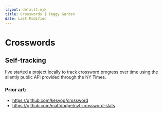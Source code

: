 ```yaml
---
layout: default.njk
title: Crosswords | Foggy Garden
date: Last Modified
---
```


# Crosswords

## Self-tracking

I've started a project locally to track crossword progress over time using the silently public API provided through the NY Times.

### Prior art:

* https://github.com/kesyog/crossword
* https://github.com/mattdodge/nyt-crossword-stats
